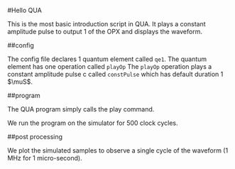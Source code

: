 #Hello QUA

This is the most basic introduction script in QUA. 
It plays a constant amplitude pulse to output 1 
of the OPX and displays the waveform.
  
##config

The config file declares 1 quantum element called `qe1`. 
The quantum element has one operation called `playOp`
The `playOp` operation plays a constant amplitude pulse c
called `constPulse` which has default duration 1 $\muS$.

##program 

The QUA program simply calls the play command.

We run the program on the simulator for 500 clock cycles. 

##post processing

We plot the simulated samples to observe a single cycle of the waveform (1 MHz for 1 micro-second).   



